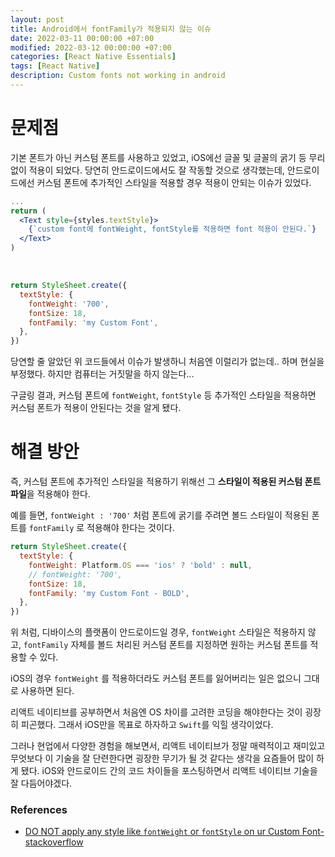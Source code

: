 ```yaml
---
layout: post
title: Android에서 fontFamily가 적용되지 않는 이슈
date: 2022-03-11 00:00:00 +07:00
modified: 2022-03-12 00:00:00 +07:00
categories: [React Native Essentials]
tags: [React Native]
description: Custom fonts not working in android
---
```


# 문제점

기본 폰트가 아닌 커스텀 폰트를 사용하고 있었고, iOS에선 글꼴 및 글꼴의 굵기 등 무리없이 적용이 되었다. 당연히 안드로이드에서도 잘 작동할 것으로 생각했는데, 안드로이드에선 커스텀 폰트에 추가적인 스타일을 적용할 경우 적용이 안되는 이슈가 있었다.

```jsx
...
return (
  <Text style={styles.textStyle}>
    {`custom font에 fontWeight, fontStyle를 적용하면 font 적용이 안된다.`}
  </Text>
)
```

<br>

```jsx
return StyleSheet.create({
  textStyle: {
    fontWeight: '700',
    fontSize: 18,
    fontFamily: 'my Custom Font',
  },
})
```

당연할 줄 알았던 위 코드들에서 이슈가 발생하니 처음엔 이럴리가 없는데.. 하며 현실을 부정했다. 하지만 컴퓨터는 거짓말을 하지 않는다...

구글링 결과, 커스텀 폰트에 `fontWeight`, `fontStyle` 등 추가적인 스타일을 적용하면 커스텀 폰트가 적용이 안된다는 것을 알게 됐다.

# 해결 방안

즉, 커스텀 폰트에 추가적인 스타일을 적용하기 위해선 그 **스타일이 적용된 커스텀 폰트 파일**을 적용해야 한다.

예를 들면, `fontWeight : '700'` 처럼 폰트에 굵기를 주려면 볼드 스타일이 적용된 폰트를 `fontFamily` 로 적용해야 한다는 것이다.

```jsx
return StyleSheet.create({
  textStyle: {
    fontWeight: Platform.OS === 'ios' ? 'bold' : null,
    // fontWeight: '700',
    fontSize: 18,
    fontFamily: 'my Custom Font - BOLD',
  },
})
```

위 처럼, 디바이스의 플랫폼이 안드로이드일 경우, `fontWeight` 스타일은 적용하지 않고, `fontFamily` 자체를 볼드 처리된 커스텀 폰트를 지정하면 원하는 커스텀 폰트를 적용할 수 있다.

iOS의 경우 `fontWeight` 를 적용하더라도 커스텀 폰트를 잃어버리는 일은 없으니 그대로 사용하면 된다.

리액트 네이티브를 공부하면서 처음엔 OS 차이를 고려한 코딩을 해야한다는 것이 굉장히 피곤했다. 그래서 iOS만을 목표로 하자하고 `Swift`를 익힐 생각이었다.

그러나 현업에서 다양한 경험을 해보면서, 리액트 네이티브가 정말 매력적이고 재미있고 무엇보다 이 기술을 잘 단련한다면 굉장한 무기가 될 것 같다는 생각을 요즘들어 많이 하게 됐다. iOS와 안드로이드 간의 코드 차이들을 포스팅하면서 리액트 네이티브 기술을 잘 다듬어야겠다.

### References

- <a href="https://stackoverflow.com/questions/53158380/custom-fonts-not-working-in-android-react-native-0-57-4" target="_blank" rel="noopener">DO NOT apply any style like `fontWeight` or `fontStyle` on ur Custom Font- stackoverflow</a>

